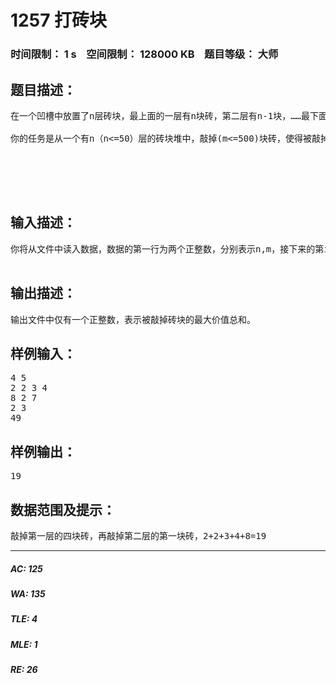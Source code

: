 # 1257 打砖块   
### 时间限制： 1 s&nbsp;&nbsp;&nbsp;&nbsp;空间限制： 128000 KB&nbsp;&nbsp;&nbsp;&nbsp;题目等级： 大师  
## 题目描述：  

<pre>
在一个凹槽中放置了n层砖块，最上面的一层有n块砖，第二层有n-1块，……最下面一层仅有一块砖。第i层的砖块从左至右编号为1，2，……i，第i层的第j块砖有一个价值a[i,j]（a[i,j]<=50）。下面是一个有5层砖块的例子。如果你要敲掉第i层的第j块砖的话，若i=1，你可以直接敲掉它，若i>1，则你必须先敲掉第i-1层的第j和第j+1块砖。
 
你的任务是从一个有n（n<=50）层的砖块堆中，敲掉(m<=500)块砖，使得被敲掉的这些砖块的价值总和最大。
 
 
  


</pre>
  
  
## 输入描述：  

<pre>
你将从文件中读入数据，数据的第一行为两个正整数，分别表示n,m，接下来的第i每行有n-i+1个数据，分别表示a[i,1],a[i,2]……a[i,n – i + 1]。
 
</pre>
  
  
## 输出描述：  

<pre>
输出文件中仅有一个正整数，表示被敲掉砖块的最大价值总和。
</pre>
  
  
## 样例输入：  

<pre>
4 5
2 2 3 4
8 2 7
2 3
49
</pre>
  
  
## 样例输出：  

<pre>
19
</pre>
  
  
## 数据范围及提示：  

<pre>
敲掉第一层的四块砖，再敲掉第二层的第一块砖，2+2+3+4+8=19
</pre>
  
  
***  

##### AC: 125  
##### WA: 135  
##### TLE: 4  
##### MLE: 1  
##### RE: 26  
